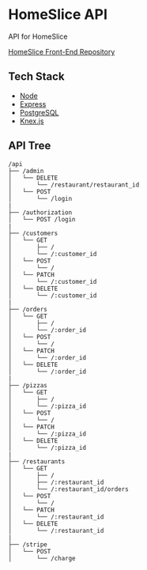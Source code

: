 # HomeSlice API

API for HomeSlice

[HomeSlice Front-End Repository](https://github.com/charlotteshih/homeslice-frontend)

## Tech Stack

- [Node](https://github.com/nodejs/node)
- [Express](https://github.com/expressjs/express)
- [PostgreSQL](https://www.postgresql.org/)
- [Knex.js](https://knexjs.org/)

## API Tree

```
/api
├── /admin
│   └── DELETE
│       └── /restaurant/restaurant_id
│   └── POST
│       └── /login
|
├── /authorization
│   └── POST /login
|
├── /customers
│   └── GET
│       ├── /
│       └── /:customer_id
│   └── POST
│       └── /
│   └── PATCH
│       └── /:customer_id
│   └── DELETE
│       └── /:customer_id
|
├── /orders
│   └── GET
│       ├── /
│       └── /:order_id
│   └── POST
│       └── /
│   └── PATCH
│       └── /:order_id
│   └── DELETE
│       └── /:order_id
|
├── /pizzas
│   └── GET
│       ├── /
│       └── /:pizza_id
│   └── POST
│       └── /
│   └── PATCH
│       └── /:pizza_id
│   └── DELETE
│       └── /:pizza_id
|
├── /restaurants
│   └── GET
│       ├── /
│       ├── /:restaurant_id
│       └── /:restaurant_id/orders
│   └── POST
│       └── /
│   └── PATCH
│       └── /:restaurant_id
│   └── DELETE
│       └── /:restaurant_id
|
├── /stripe
│   └── POST
│       └── /charge
```